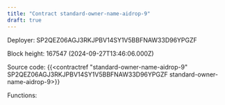 ```yaml
---
title: "Contract standard-owner-name-aidrop-9"
draft: true
---
```

Deployer: SP2QEZ06AGJ3RKJPBV14SY1V5BBFNAW33D96YPGZF


 



Block height: 167547 (2024-09-27T13:46:06.000Z)

Source code: {{<contractref "standard-owner-name-aidrop-9" SP2QEZ06AGJ3RKJPBV14SY1V5BBFNAW33D96YPGZF standard-owner-name-aidrop-9>}}

Functions:


